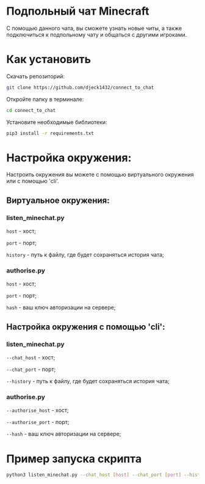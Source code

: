 # Подпольный чат Minecraft

С помощью данного чата, вы сможете узнать новые читы, а также подключиться к подпольному чату и общаться с другими игроками.

# Как установить

Скачать репозиторий:
```bash
git clone https://github.com/djeck1432/connect_to_chat
```
Откройте папку в терминале:
```bash
cd connect_to_chat
```
Установите необходимые библиотеки:
```bash
pip3 install -r requirements.txt
```

# Настройка окружения:
Настроить окружения вы можете с помощью виртуального окружения или с помощью 'cli'.

## Виртуальное окружения:

### listen_minechat.py

`host` - хост;

`port` - порт;

`history` - путь к файлу, где будет сохраняться история чата;

### authorise.py

`host` - хост;

`port` - порт;

`hash` - ваш ключ авторизации на сервере;

## Настройка окружения с помощью 'cli':

### listen_minechat.py

`--chat_host` - хост;

`--chat_port` - порт;

`--history` - путь к файлу, где будет сохраняться история чата;

### authorise.py

`--authorise_host` - хост;

`--authorise_port` - порт;

`--hash` - ваш ключ авторизации на сервере;

# Пример запуска скрипта
```bash
python3 listen_minechat.py --chat_host [host] --chat_port [port] --history [path to file]
```
 




